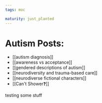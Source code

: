 ```yaml
---
tags: moc

maturity: just_planted
---
```


# Autism Posts:
- [[autism diagnosis]]
- [[awareness vs acceptance]]
- [[gendered descriptions of autism]]
- [[neurodiversity and trauma-based care]]
- [[neurodiverse fictional characters]]
- [[Can't Shower❓]]

testing some stuff
